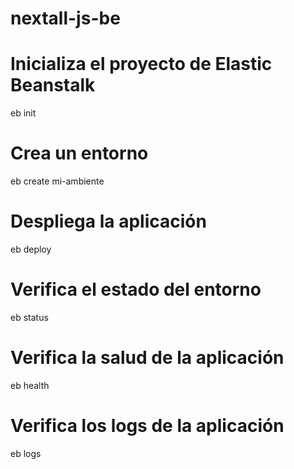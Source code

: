 # nextall-js-be
 
# Inicializa el proyecto de Elastic Beanstalk
eb init

# Crea un entorno
eb create mi-ambiente

# Despliega la aplicación
eb deploy

# Verifica el estado del entorno
eb status

# Verifica la salud de la aplicación
eb health

# Verifica los logs de la aplicación
eb logs
